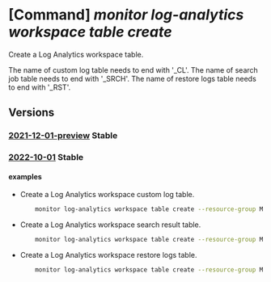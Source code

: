 # [Command] _monitor log-analytics workspace table create_

Create a Log Analytics workspace table.

The name of custom log table needs to end with '_CL'. The name of search job table needs to end with '_SRCH'. The name of restore logs table needs to end with '_RST'.

## Versions

### [2021-12-01-preview](/Resources/mgmt-plane/L3N1YnNjcmlwdGlvbnMve30vcmVzb3VyY2Vncm91cHMve30vcHJvdmlkZXJzL21pY3Jvc29mdC5vcGVyYXRpb25hbGluc2lnaHRzL3dvcmtzcGFjZXMve30vdGFibGVzL3t9/2021-12-01-preview.xml) **Stable**

<!-- mgmt-plane /subscriptions/{}/resourcegroups/{}/providers/microsoft.operationalinsights/workspaces/{}/tables/{} 2021-12-01-preview -->

### [2022-10-01](/Resources/mgmt-plane/L3N1YnNjcmlwdGlvbnMve30vcmVzb3VyY2Vncm91cHMve30vcHJvdmlkZXJzL21pY3Jvc29mdC5vcGVyYXRpb25hbGluc2lnaHRzL3dvcmtzcGFjZXMve30vdGFibGVzL3t9/2022-10-01.xml) **Stable**

<!-- mgmt-plane /subscriptions/{}/resourcegroups/{}/providers/microsoft.operationalinsights/workspaces/{}/tables/{} 2022-10-01 -->

#### examples

- Create a Log Analytics workspace custom log table.
    ```bash
        monitor log-analytics workspace table create --resource-group MyResourceGroup --workspace-name MyWorkspace -n MyTable_CL --retention-time 45 --cols "[{name:MyColumn1,type:string},{name:TimeGenerated,type:datetime}]"
    ```

- Create a Log Analytics workspace search result table.
    ```bash
        monitor log-analytics workspace table create --resource-group MyResourceGroup --workspace-name MyWorkspace -n MyTable_SRCH --retention-time 45 --search-job "{query:'Heartbeat |  where SourceSystem != '/'/ | project SourceSystem',limit:1000,start-search-time:'Sat, 28 Aug 2021 05:29:18 GMT',end-search-time:'Sat, 28 Aug 2021 08:29:18 GMT'}"
    ```

- Create a Log Analytics workspace restore logs table.
    ```bash
        monitor log-analytics workspace table create --resource-group MyResourceGroup --workspace-name MyWorkspace -n MyTable_RST --restore-logs "{restore-source-table:MyTable,start-restore-time:'Sat, 28 Aug 2021 05:29:18 GMT',end-restore-time:'Sat, 28 Aug 2021 08:29:18 GMT'}"
    ```
